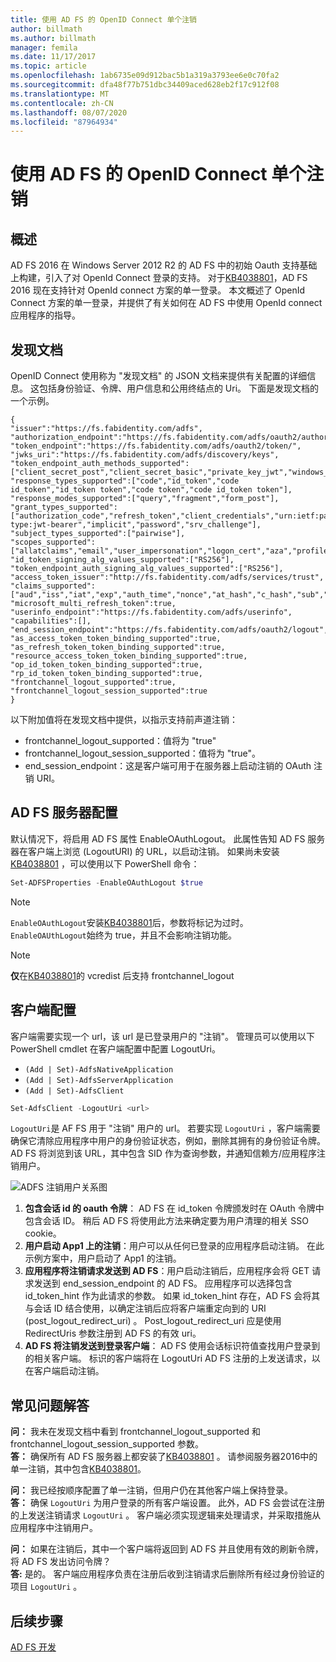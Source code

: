 ```yaml
---
title: 使用 AD FS 的 OpenID Connect 单个注销
author: billmath
ms.author: billmath
manager: femila
ms.date: 11/17/2017
ms.topic: article
ms.openlocfilehash: 1ab6735e09d912bac5b1a319a3793ee6e0c70fa2
ms.sourcegitcommit: dfa48f77b751dbc34409aced628eb2f17c912f08
ms.translationtype: MT
ms.contentlocale: zh-CN
ms.lasthandoff: 08/07/2020
ms.locfileid: "87964934"
---
```

#  <a name="single-log-out-for-openid-connect-with-ad-fs"></a>使用 AD FS 的 OpenID Connect 单个注销

## <a name="overview"></a>概述
AD FS 2016 在 Windows Server 2012 R2 的 AD FS 中的初始 Oauth 支持基础上构建，引入了对 OpenId Connect 登录的支持。 对于[KB4038801](https://support.microsoft.com/en-gb/help/4038801/windows-10-update-kb4038801)，AD FS 2016 现在支持针对 OpenId connect 方案的单一登录。 本文概述了 OpenId Connect 方案的单一登录，并提供了有关如何在 AD FS 中使用 OpenId connect 应用程序的指导。


## <a name="discovery-doc"></a>发现文档
OpenID Connect 使用称为 "发现文档" 的 JSON 文档来提供有关配置的详细信息。  这包括身份验证、令牌、用户信息和公用终结点的 Uri。  下面是发现文档的一个示例。

```
{
"issuer":"https://fs.fabidentity.com/adfs",
"authorization_endpoint":"https://fs.fabidentity.com/adfs/oauth2/authorize/",
"token_endpoint":"https://fs.fabidentity.com/adfs/oauth2/token/",
"jwks_uri":"https://fs.fabidentity.com/adfs/discovery/keys",
"token_endpoint_auth_methods_supported":["client_secret_post","client_secret_basic","private_key_jwt","windows_client_authentication"],
"response_types_supported":["code","id_token","code id_token","id_token token","code token","code id_token token"],
"response_modes_supported":["query","fragment","form_post"],
"grant_types_supported":["authorization_code","refresh_token","client_credentials","urn:ietf:params:oauth:grant-type:jwt-bearer","implicit","password","srv_challenge"],
"subject_types_supported":["pairwise"],
"scopes_supported":["allatclaims","email","user_impersonation","logon_cert","aza","profile","vpn_cert","winhello_cert","openid"],
"id_token_signing_alg_values_supported":["RS256"],
"token_endpoint_auth_signing_alg_values_supported":["RS256"],
"access_token_issuer":"http://fs.fabidentity.com/adfs/services/trust",
"claims_supported":["aud","iss","iat","exp","auth_time","nonce","at_hash","c_hash","sub","upn","unique_name","pwd_url","pwd_exp","sid"],
"microsoft_multi_refresh_token":true,
"userinfo_endpoint":"https://fs.fabidentity.com/adfs/userinfo",
"capabilities":[],
"end_session_endpoint":"https://fs.fabidentity.com/adfs/oauth2/logout",
"as_access_token_token_binding_supported":true,
"as_refresh_token_token_binding_supported":true,
"resource_access_token_token_binding_supported":true,
"op_id_token_token_binding_supported":true,
"rp_id_token_token_binding_supported":true,
"frontchannel_logout_supported":true,
"frontchannel_logout_session_supported":true
}

```



以下附加值将在发现文档中提供，以指示支持前声道注销：

- frontchannel_logout_supported：值将为 "true"
- frontchannel_logout_session_supported：值将为 "true"。
- end_session_endpoint：这是客户端可用于在服务器上启动注销的 OAuth 注销 URI。


## <a name="ad-fs-server-configuration"></a>AD FS 服务器配置
默认情况下，将启用 AD FS 属性 EnableOAuthLogout。  此属性告知 AD FS 服务器在客户端上浏览 (LogoutURI) 的 URL，以启动注销。
如果尚未安装[KB4038801](https://support.microsoft.com/en-gb/help/4038801/windows-10-update-kb4038801) ，可以使用以下 PowerShell 命令：

```PowerShell
Set-ADFSProperties -EnableOAuthLogout $true
```

>[!NOTE]
> `EnableOAuthLogout`安装[KB4038801](https://support.microsoft.com/en-gb/help/4038801/windows-10-update-kb4038801)后，参数将标记为过时。 `EnableOAUthLogout`始终为 true，并且不会影响注销功能。

>[!NOTE]
>**仅**在[KB4038801](https://support.microsoft.com/en-gb/help/4038801/windows-10-update-kb4038801)的 vcredist 后支持 frontchannel_logout

## <a name="client-configuration"></a>客户端配置
客户端需要实现一个 url，该 url 是已登录用户的 "注销"。 管理员可以使用以下 PowerShell cmdlet 在客户端配置中配置 LogoutUri。


- `(Add | Set)-AdfsNativeApplication`
- `(Add | Set)-AdfsServerApplication`
- `(Add | Set)-AdfsClient`

```PowerShell
Set-AdfsClient -LogoutUri <url>
```

`LogoutUri`是 AF FS 用于 "注销" 用户的 url。 若要实现 `LogoutUri` ，客户端需要确保它清除应用程序中用户的身份验证状态，例如，删除其拥有的身份验证令牌。 AD FS 将浏览到该 URL，其中包含 SID 作为查询参数，并通知信赖方/应用程序注销用户。

![ADFS 注销用户关系图](media/ad-fs-logout-openid-connect/adfs_single_logout2.png)

1.  **包含会话 id 的 oauth 令牌**： AD FS 在 id_token 令牌颁发时在 OAuth 令牌中包含会话 ID。 稍后 AD FS 将使用此方法来确定要为用户清理的相关 SSO cookie。
2.  **用户启动 App1 上的注销**：用户可以从任何已登录的应用程序启动注销。 在此示例方案中，用户启动了 App1 的注销。
3.  **应用程序将注销请求发送到 AD FS**：用户启动注销后，应用程序会将 GET 请求发送到 end_session_endpoint 的 AD FS。 应用程序可以选择包含 id_token_hint 作为此请求的参数。 如果 id_token_hint 存在，AD FS 会将其与会话 ID 结合使用，以确定注销后应将客户端重定向到的 URI (post_logout_redirect_uri) 。  Post_logout_redirect_uri 应是使用 RedirectUris 参数注册到 AD FS 的有效 uri。
4.  **AD FS 将注销发送到登录客户端**： AD FS 使用会话标识符值查找用户登录到的相关客户端。 标识的客户端将在 LogoutUri AD FS 注册的上发送请求，以在客户端启动注销。

## <a name="faqs"></a>常见问题解答
**问：** 我未在发现文档中看到 frontchannel_logout_supported 和 frontchannel_logout_session_supported 参数。</br>
**答：** 确保所有 AD FS 服务器上都安装了[KB4038801](https://support.microsoft.com/en-gb/help/4038801/windows-10-update-kb4038801) 。 请参阅服务器2016中的单一注销，其中包含[KB4038801](https://support.microsoft.com/en-gb/help/4038801/windows-10-update-kb4038801)。

**问：** 我已经按顺序配置了单一注销，但用户仍在其他客户端上保持登录。</br>
**答：** 确保 `LogoutUri` 为用户登录的所有客户端设置。 此外，AD FS 会尝试在注册的上发送注销请求 `LogoutUri` 。 客户端必须实现逻辑来处理请求，并采取措施从应用程序中注销用户。</br>

**问：** 如果在注销后，其中一个客户端将返回到 AD FS 并且使用有效的刷新令牌，将 AD FS 发出访问令牌？</br>
**答:** 是的。 客户端应用程序负责在注册后收到注销请求后删除所有经过身份验证的项目 `LogoutUri` 。


## <a name="next-steps"></a>后续步骤
[AD FS 开发](../../ad-fs/AD-FS-Development.md)
